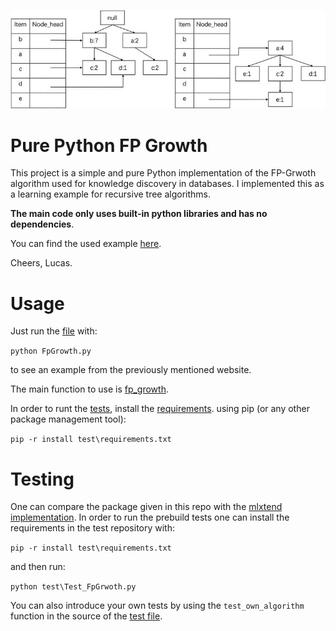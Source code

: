 ![Banner](images/banner.jpg)
# Pure Python FP Growth
This project is a simple and pure Python implementation of the FP-Grwoth algorithm used for knowledge discovery in 
databases. I implemented this as a learning example for recursive tree algorithms.

**The main code only uses built-in python libraries and has no dependencies**.

You can find the used example [here](https://www.mygreatlearning.com/blog/understanding-fp-growth-algorithm/).

Cheers, Lucas.

# Usage
Just run the [file](FpGrowth.py) with:

`python FpGrowth.py`

to see an example from the previously mentioned website.

The main function to use is [fp_growth](./FpGrowth.py#:~:text=def%20fp_growth).

In order to runt the [tests](test/Test_FpGrowth.py), install the [requirements](test/requirements.txt). using pip (or any other package management tool):

`pip -r install test\requirements.txt`


# Testing
One can compare the package given in this repo with the 
[mlxtend implementation](http://rasbt.github.io/mlxtend/user_guide/frequent_patterns/fpgrowth/). In order to
run the prebuild tests one can install the requirements in the test repository with:

`pip -r install test\requirements.txt`

and then run:

`python test\Test_FpGrwoth.py`

You can also introduce your own tests by using the `test_own_algorithm` function in the source of the
[test file](test/Test_FpGrowth.py#:~:text=def%20test_own_algorithm).

